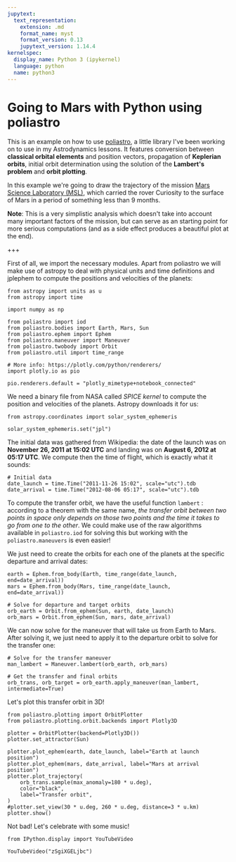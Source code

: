 ```yaml
---
jupytext:
  text_representation:
    extension: .md
    format_name: myst
    format_version: 0.13
    jupytext_version: 1.14.4
kernelspec:
  display_name: Python 3 (ipykernel)
  language: python
  name: python3
---
```


# Going to Mars with Python using poliastro

This is an example on how to use [poliastro](https://github.com/poliastro/poliastro), a little library I've been working on to use in my Astrodynamics lessons. It features conversion between **classical orbital elements** and position vectors, propagation of **Keplerian orbits**, initial orbit determination using the solution of the **Lambert's problem** and **orbit plotting**.

In this example we're going to draw the trajectory of the mission [Mars Science Laboratory (MSL)](http://mars.jpl.nasa.gov/msl/), which carried the rover Curiosity to the surface of Mars in a period of something less than 9 months.

**Note**: This is a very simplistic analysis which doesn't take into account many important factors of the mission, but can serve as an starting point for more serious computations (and as a side effect produces a beautiful plot at the end).

+++

First of all, we import the necessary modules. Apart from poliastro we will make use of astropy to deal with physical units and time definitions and jplephem to compute the positions and velocities of the planets:

```{code-cell} ipython3
from astropy import units as u
from astropy import time

import numpy as np

from poliastro import iod
from poliastro.bodies import Earth, Mars, Sun
from poliastro.ephem import Ephem
from poliastro.maneuver import Maneuver
from poliastro.twobody import Orbit
from poliastro.util import time_range
```

```{code-cell} ipython3
# More info: https://plotly.com/python/renderers/
import plotly.io as pio

pio.renderers.default = "plotly_mimetype+notebook_connected"
```

We need a binary file from NASA called *SPICE kernel* to compute the position and velocities of the planets. Astropy downloads it for us:

```{code-cell} ipython3
from astropy.coordinates import solar_system_ephemeris

solar_system_ephemeris.set("jpl")
```

The initial data was gathered from Wikipedia: the date of the launch was on **November 26, 2011 at 15:02 UTC** and landing was on **August 6, 2012 at 05:17 UTC**. We compute then the time of flight, which is exactly what it sounds:

```{code-cell} ipython3
# Initial data
date_launch = time.Time("2011-11-26 15:02", scale="utc").tdb
date_arrival = time.Time("2012-08-06 05:17", scale="utc").tdb
```

To compute the transfer orbit, we have the useful function `lambert` : according to a theorem with the same name, *the transfer orbit between two points in space only depends on those two points and the time it takes to go from one to the other*. We could make use of the raw algorithms available in `poliastro.iod` for solving this but working with the `poliastro.maneuvers` is even easier!

We just need to create the orbits for each one of the planets at the specific departure and arrival dates:

```{code-cell} ipython3
earth = Ephem.from_body(Earth, time_range(date_launch, end=date_arrival))
mars = Ephem.from_body(Mars, time_range(date_launch, end=date_arrival))
```

```{code-cell} ipython3
# Solve for departure and target orbits
orb_earth = Orbit.from_ephem(Sun, earth, date_launch)
orb_mars = Orbit.from_ephem(Sun, mars, date_arrival)
```

We can now solve for the maneuver that will take us from Earth to Mars. After solving it, we just need to apply it to the departure orbit to solve for the transfer one:

```{code-cell} ipython3
# Solve for the transfer maneuver
man_lambert = Maneuver.lambert(orb_earth, orb_mars)

# Get the transfer and final orbits
orb_trans, orb_target = orb_earth.apply_maneuver(man_lambert, intermediate=True)
```

Let's plot this transfer orbit in 3D!

```{code-cell} ipython3
from poliastro.plotting import OrbitPlotter
from poliastro.plotting.orbit.backends import Plotly3D
```

```{code-cell} ipython3
plotter = OrbitPlotter(backend=Plotly3D())
plotter.set_attractor(Sun)

plotter.plot_ephem(earth, date_launch, label="Earth at launch position")
plotter.plot_ephem(mars, date_arrival, label="Mars at arrival position")
plotter.plot_trajectory(
    orb_trans.sample(max_anomaly=180 * u.deg),
    color="black",
    label="Transfer orbit",
)
#plotter.set_view(30 * u.deg, 260 * u.deg, distance=3 * u.km)
plotter.show()
```

Not bad! Let's celebrate with some music!

```{code-cell} ipython3
from IPython.display import YouTubeVideo

YouTubeVideo("zSgiXGELjbc")
```
